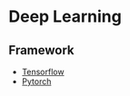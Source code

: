 # Deep Learning

## Framework

- [Tensorflow](https://github.com/kaka-lin/tensorflow2-notes)
- [Pytorch](https://github.com/kaka-lin/pytorch-notes)
